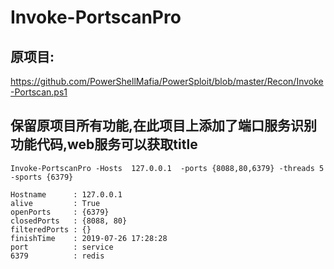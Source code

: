 # Invoke-PortscanPro
## 原项目:
https://github.com/PowerShellMafia/PowerSploit/blob/master/Recon/Invoke-Portscan.ps1

## 保留原项目所有功能,在此项目上添加了端口服务识别功能代码,web服务可以获取title
```
Invoke-PortscanPro -Hosts  127.0.0.1  -ports {8088,80,6379} -threads 5 -sports {6379}

Hostname      : 127.0.0.1
alive         : True
openPorts     : {6379}
closedPorts   : {8088, 80}
filteredPorts : {}
finishTime    : 2019-07-26 17:28:28
port          : service
6379          : redis
```
